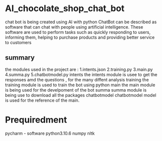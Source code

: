 
# AI_chocolate_shop_chat_bot
chat bot is being created using AI with python
 ChatBot can be described as software that can chat with people using artificial intelligence. These software are used to perform tasks such as quickly responding to users, informing them, helping to purchase products and providing better service to customers
 ## summary 
 the modules used in the project are :
 1.intents.json
 2.training.py 
 3.main.py
 4.summa.py
 5.chatbotmodel.py
 intents
 the intents module is usee to get the responses amd the questions , for the many diffent analysis
 training 
 the training module is used to train the bot using python
 main
 the main module is being used for the develpoment of the bot
 summa 
 summa module is being use to download all the packages 
 chatbotmodel
 chatbotmodel model is used for the reference of the main.
 # Prequiredment
 pycharm - software
 python3.10.6 
 numpy 
 nltk 

